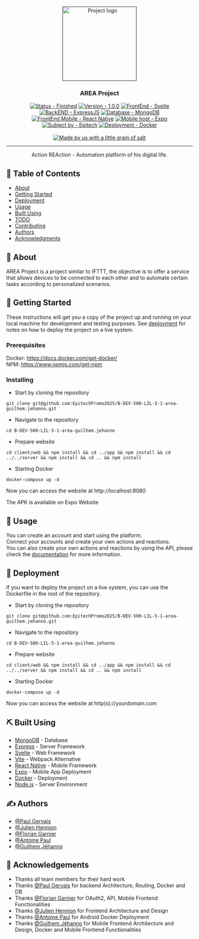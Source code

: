 <p align="center">
  <a href="" rel="noopener">
 <img width=200px height=200px src="https://i.imgur.com/DQKJiLY.png" alt="Project logo"></a>
</p>

<h3 align="center">AREA Project</h3>
<div align="center">

<a href="https://github.com/EpitechPromo2025/B-DEV-500-LIL-5-1-area-guilhem.jehanno"><img src="https://img.shields.io/badge/Status-Finished-2ea44f?style=for-the-badge&logo=Cachet" alt="Status - Finished"></a>
<a href="https://github.com/EpitechPromo2025/B-DEV-500-LIL-5-1-area-guilhem.jehanno"><img src="https://img.shields.io/badge/Version-1.0.0-2ea44f?style=for-the-badge&logo=Git" alt="Version - 1.0.0"></a>
<a href="https://svelte.dev/"><img src="https://img.shields.io/badge/FrontEnd-Svelte-FF3E00?style=for-the-badge&logo=Svelte" alt="FrontEnd - Svelte"></a>
<a href="https://expressjs.com/fr/"><img src="https://img.shields.io/static/v1?label=BackEND&message=ExpressJS&color=%23F7DF1E&style=for-the-badge&logo=Express" alt="BackEND - ExpressJS"></a>
<a href="https://www.mongodb.com/"><img src="https://img.shields.io/badge/Database-MongoDB-47A248?style=for-the-badge&logo=MongoDB" alt="Database - MongoDB"></a>
<a href="https://reactnative.dev/"><img src="https://img.shields.io/badge/FrontEnd_Mobile-React_Native-61DAFB?style=for-the-badge&logo=React" alt="FrontEnd Mobile - React Native"></a>
<a href="https://expo.dev/"><img src="https://img.shields.io/static/v1?label=Mobile+host&message=Expo&color=%23000020&style=for-the-badge&logo=Expo" alt="Mobile host - Expo"></a>
<a href="https://www.epitech.eu/"><img src="https://img.shields.io/static/v1?label=Subject+by&message=Epitech&color=006bb2&style=for-the-badge" alt="Subject by - Epitech"></a>
<a href="https://www.docker.com/"><img src="https://img.shields.io/static/v1?label=Deployment&message=Docker&color=%232496ED&style=for-the-badge&logo=Docker" alt="Deployment - Docker"></a>
</br></br>
<a href="https://www.youtube.com/watch?v=dQw4w9WgXcQ"><img src="https://img.shields.io/static/v1?label=&message=Made+with+a+little+grain+of+salt&color=%23E71D29&style=for-the-badge&logo=Undertale" alt="Made by us with a little grain of salt"></a>
</div>

---

<p align="center"> Action REAction - Automation platform of his digital life.
    <br> 
</p>

## 📝 Table of Contents

- [About](#about)
- [Getting Started](#getting_started)
- [Deployment](#deployment)
- [Usage](#usage)
- [Built Using](#built_using)
- [TODO](../TODO.md)
- [Contributing](../CONTRIBUTING.md)
- [Authors](#authors)
- [Acknowledgments](#acknowledgement)

## 🧐 About <a name = "about"></a>

AREA Project is a project similar to IFTTT, the objective is to offer a service that allows devices to be connected to each other and to automate certain tasks according to personalized scenarios.

## 🏁 Getting Started <a name = "getting_started"></a>

These instructions will get you a copy of the project up and running on your local machine for development and testing purposes. See [deployment](#deployment) for notes on how to deploy the project on a live system.

### Prerequisites

Docker: https://docs.docker.com/get-docker/ </br>
NPM: https://www.npmjs.com/get-npm </br>

### Installing

- Start by cloning the repository

```
git clone git@github.com:EpitechPromo2025/B-DEV-500-LIL-5-1-area-guilhem.jehanno.git
```

- Navigate to the repository

```
cd B-DEV-500-LIL-5-1-area-guilhem.jehanno
```

- Prepare website

```
cd client/web && npm install && cd ../app && npm install && cd ../../server && npm install && cd .. && npm install
```

- Starting Docker

```
docker-compose up -d
```

Now you can access the website at http://localhost:8080

The APK is available on Expo Website


## 🎈 Usage <a name="usage"></a>

You can create an account and start using the platform. </br>
Connect your accounts and create your own actions and reactions. </br>
You can also create your own actions and reactions by using the API, please check the [documentation](https://github.com/EpitechPromo2025/B-DEV-500-LIL-5-1-area-guilhem.jehanno/tree/main/docs) for more information.

## 🚀 Deployment <a name = "deployment"></a>

If you want to deploy the project on a live system, you can use the Dockerfile in the root of the repository.

- Start by cloning the repository

```
git clone git@github.com:EpitechPromo2025/B-DEV-500-LIL-5-1-area-guilhem.jehanno.git
```

- Navigate to the repository

```
cd B-DEV-500-LIL-5-1-area-guilhem.jehanno
```

- Prepare website

```
cd client/web && npm install && cd ../app && npm install && cd ../../server && npm install && cd .. && npm install
```

- Starting Docker

```
docker-compose up -d
```

Now you can access the website at http(s)://yourdomain.com

## ⛏️ Built Using <a name = "built_using"></a>

- [MongoDB](https://www.mongodb.com/) - Database
- [Express](https://expressjs.com/) - Server Framework
- [Svelte](https://svelte.dev/) - Web Framework
- [Vite](https://vitejs.dev/) - Webpack Alternative
- [React Native](https://reactnative.dev/) - Mobile Framework
- [Expo](https://expo.io/) - Mobile App Deployment
- [Docker](https://www.docker.com/) - Deployment
- [Node.js](https://nodejs.org/en/) - Server Environment

## ✍️ Authors <a name = "authors"></a>

- [@Paul Gervais](https://github.com/Gagonlaire)
- [@Julien Hennion](https://github.com/Yusisako)
- [@Florian Garnier](https://github.com/Suolumi)
- [@Antoine Paul](https://github.com/PAn-27)
- [@Guilhem Jéhanno](https://github.com/Nysioko)


## 🎉 Acknowledgements <a name = "acknowledgement"></a>

- Thanks all team members for their hard work
- Thanks [@Paul Gervais](https://github.com/Gagonlaire) for backend Architecture, Routing, Docker and DB
- Thanks [@Florian Garnier](https://github.com/Suolumi) for OAuth2, API, Mobile Frontend Functionalities
- Thanks [@Julien Hennion](https://github.com/Yusisako) for Frontend Architecture and Design
- Thanks [@Antoine Paul](https://github.com/PAn-27) for Android Docker Deployment
- Thanks [@Guilhem Jéhanno](https://github.com/Nysioko) for Mobile Frontend Architecture and Design, Docker and Mobile Frontend Functionalities
